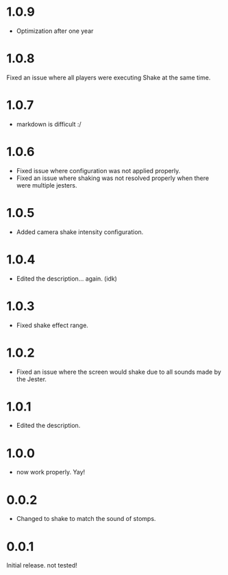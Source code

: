 # 1.0.9

- Optimization after one year

# 1.0.8
Fixed an issue where all players were executing Shake at the same time.

# 1.0.7
- markdown is difficult :/

# 1.0.6
- Fixed issue where configuration was not applied properly.
- Fixed an issue where shaking was not resolved properly when there were multiple jesters.

# 1.0.5
- Added camera shake intensity configuration.

# 1.0.4
- Edited the description... again. (idk)

# 1.0.3
- Fixed shake effect range.

# 1.0.2
- Fixed an issue where the screen would shake due to all sounds made by the Jester.

# 1.0.1
- Edited the description.

# 1.0.0
- now work properly. Yay!

# 0.0.2
- Changed to shake to match the sound of stomps.

# 0.0.1
Initial release.
not tested!